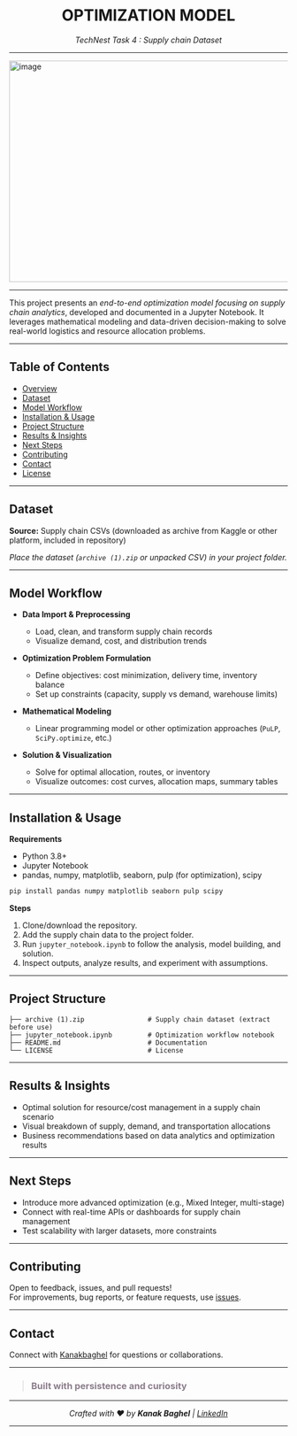 <h1 align="center"> OPTIMIZATION MODEL </h1>
<p align="center"><em>TechNest Task 4 : Supply chain Dataset </em></p>

---

<img width="790" height="400" alt="image" src="https://github.com/user-attachments/assets/58ed6242-6a67-45ff-b1a6-08c1af73743d" />

---

This project presents an *end-to-end optimization model focusing on supply chain analytics*, developed and documented in a Jupyter Notebook. It leverages mathematical modeling and data-driven decision-making to solve real-world logistics and resource allocation problems.

***

## Table of Contents

- [Overview](#overview)
- [Dataset](#dataset)
- [Model Workflow](#model-workflow)
- [Installation & Usage](#installation--usage)
- [Project Structure](#project-structure)
- [Results & Insights](#results--insights)
- [Next Steps](#next-steps)
- [Contributing](#contributing)
- [Contact](#contact)
- [License](#license)

***

## Dataset

**Source:** Supply chain CSVs (downloaded as archive from Kaggle or other platform, included in repository)

*Place the dataset (`archive (1).zip` or unpacked CSV) in your project folder.*

***

## Model Workflow

- **Data Import & Preprocessing**
  - Load, clean, and transform supply chain records
  - Visualize demand, cost, and distribution trends

- **Optimization Problem Formulation**
  - Define objectives: cost minimization, delivery time, inventory balance
  - Set up constraints (capacity, supply vs demand, warehouse limits)

- **Mathematical Modeling**
  - Linear programming model or other optimization approaches (`PuLP`, `SciPy.optimize`, etc.)

- **Solution & Visualization**
  - Solve for optimal allocation, routes, or inventory
  - Visualize outcomes: cost curves, allocation maps, summary tables

***

## Installation & Usage

**Requirements**

- Python 3.8+
- Jupyter Notebook
- pandas, numpy, matplotlib, seaborn, pulp (for optimization), scipy

```bash
pip install pandas numpy matplotlib seaborn pulp scipy
```

**Steps**

1. Clone/download the repository.
2. Add the supply chain data to the project folder.
3. Run `jupyter_notebook.ipynb` to follow the analysis, model building, and solution.
4. Inspect outputs, analyze results, and experiment with assumptions.

***

## Project Structure

```
├── archive (1).zip                # Supply chain dataset (extract before use)
├── jupyter_notebook.ipynb         # Optimization workflow notebook
├── README.md                      # Documentation
└── LICENSE                        # License
```

***

## Results & Insights

- Optimal solution for resource/cost management in a supply chain scenario
- Visual breakdown of supply, demand, and transportation allocations
- Business recommendations based on data analytics and optimization results

***

## Next Steps

- Introduce more advanced optimization (e.g., Mixed Integer, multi-stage)
- Connect with real-time APIs or dashboards for supply chain management
- Test scalability with larger datasets, more constraints

***

## Contributing

Open to feedback, issues, and pull requests!  
For improvements, bug reports, or feature requests, use [issues](https://github.com/Kanakbaghel/Optimization_Model/issues).

***

## Contact

Connect with [Kanakbaghel](https://github.com/Kanakbaghel) for questions or collaborations.

***

> <h3 style="color: #8B7D8B;">Built with persistence and curiosity</h3>

----------

<p align="center"><em>Crafted with ♥ by <strong>Kanak Baghel</strong> | <a href="https://www.linkedin.com/in/kanakbaghel">LinkedIn</a></em></p>

---

